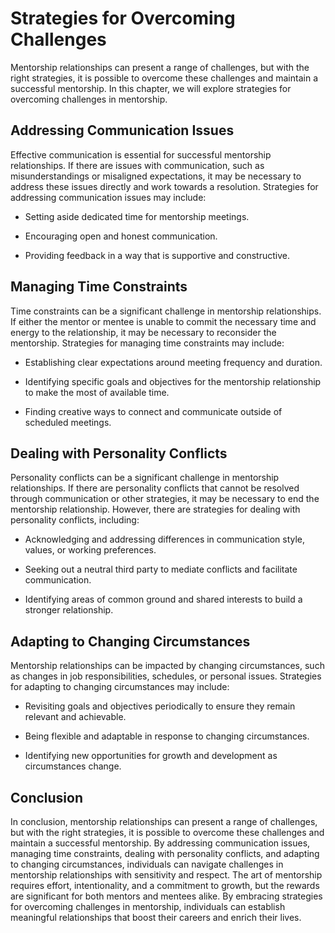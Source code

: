 Strategies for Overcoming Challenges
====================================================================================

Mentorship relationships can present a range of challenges, but with the right strategies, it is possible to overcome these challenges and maintain a successful mentorship. In this chapter, we will explore strategies for overcoming challenges in mentorship.

Addressing Communication Issues
-------------------------------

Effective communication is essential for successful mentorship relationships. If there are issues with communication, such as misunderstandings or misaligned expectations, it may be necessary to address these issues directly and work towards a resolution. Strategies for addressing communication issues may include:

* Setting aside dedicated time for mentorship meetings.

* Encouraging open and honest communication.

* Providing feedback in a way that is supportive and constructive.

Managing Time Constraints
-------------------------

Time constraints can be a significant challenge in mentorship relationships. If either the mentor or mentee is unable to commit the necessary time and energy to the relationship, it may be necessary to reconsider the mentorship. Strategies for managing time constraints may include:

* Establishing clear expectations around meeting frequency and duration.

* Identifying specific goals and objectives for the mentorship relationship to make the most of available time.

* Finding creative ways to connect and communicate outside of scheduled meetings.

Dealing with Personality Conflicts
----------------------------------

Personality conflicts can be a significant challenge in mentorship relationships. If there are personality conflicts that cannot be resolved through communication or other strategies, it may be necessary to end the mentorship relationship. However, there are strategies for dealing with personality conflicts, including:

* Acknowledging and addressing differences in communication style, values, or working preferences.

* Seeking out a neutral third party to mediate conflicts and facilitate communication.

* Identifying areas of common ground and shared interests to build a stronger relationship.

Adapting to Changing Circumstances
----------------------------------

Mentorship relationships can be impacted by changing circumstances, such as changes in job responsibilities, schedules, or personal issues. Strategies for adapting to changing circumstances may include:

* Revisiting goals and objectives periodically to ensure they remain relevant and achievable.

* Being flexible and adaptable in response to changing circumstances.

* Identifying new opportunities for growth and development as circumstances change.

Conclusion
----------

In conclusion, mentorship relationships can present a range of challenges, but with the right strategies, it is possible to overcome these challenges and maintain a successful mentorship. By addressing communication issues, managing time constraints, dealing with personality conflicts, and adapting to changing circumstances, individuals can navigate challenges in mentorship relationships with sensitivity and respect. The art of mentorship requires effort, intentionality, and a commitment to growth, but the rewards are significant for both mentors and mentees alike. By embracing strategies for overcoming challenges in mentorship, individuals can establish meaningful relationships that boost their careers and enrich their lives.
